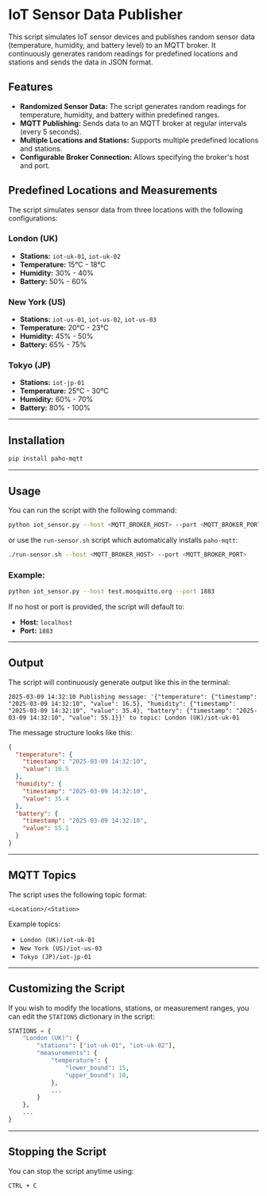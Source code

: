 # IoT Sensor Data Publisher

This script simulates IoT sensor devices and publishes random sensor data (temperature, humidity, and battery level) to an MQTT broker. It continuously generates random readings for predefined locations and stations and sends the data in JSON format.

## Features

- **Randomized Sensor Data:** The script generates random readings for temperature, humidity, and battery within predefined ranges.
- **MQTT Publishing:** Sends data to an MQTT broker at regular intervals (every 5 seconds).
- **Multiple Locations and Stations:** Supports multiple predefined locations and stations.
- **Configurable Broker Connection:** Allows specifying the broker's host and port.

## Predefined Locations and Measurements

The script simulates sensor data from three locations with the following configurations:

### **London (UK)**
- **Stations:** `iot-uk-01`, `iot-uk-02`
- **Temperature:** 15°C - 18°C
- **Humidity:** 30% - 40%
- **Battery:** 50% - 60%

### **New York (US)**
- **Stations:** `iot-us-01`, `iot-us-02`, `iot-us-03`
- **Temperature:** 20°C - 23°C
- **Humidity:** 45% - 50%
- **Battery:** 65% - 75%

### **Tokyo (JP)**
- **Stations:** `iot-jp-01`
- **Temperature:** 25°C - 30°C
- **Humidity:** 60% - 70%
- **Battery:** 80% - 100%

---

## Installation

```bash
pip install paho-mqtt
```

---

## Usage

You can run the script with the following command:

```bash
python iot_sensor.py --host <MQTT_BROKER_HOST> --port <MQTT_BROKER_PORT>
```

or use the `run-sensor.sh` script which automatically installs `paho-mqtt`:

```bash
./run-sensor.sh --host <MQTT_BROKER_HOST> --port <MQTT_BROKER_PORT>
```

### Example:
```bash
python iot_sensor.py --host test.mosquitto.org --port 1883
```

If no host or port is provided, the script will default to:
- **Host:** `localhost`
- **Port:** `1883`

---

## Output

The script will continuously generate output like this in the terminal:

```
2025-03-09 14:32:10 Publishing message: '{"temperature": {"timestamp": "2025-03-09 14:32:10", "value": 16.5}, "humidity": {"timestamp": "2025-03-09 14:32:10", "value": 35.4}, "battery": {"timestamp": "2025-03-09 14:32:10", "value": 55.1}}' to topic: London (UK)/iot-uk-01
```

The message structure looks like this:

```json
{
  "temperature": {
    "timestamp": "2025-03-09 14:32:10",
    "value": 16.5
  },
  "humidity": {
    "timestamp": "2025-03-09 14:32:10",
    "value": 35.4
  },
  "battery": {
    "timestamp": "2025-03-09 14:32:10",
    "value": 55.1
  }
}
```

---

## MQTT Topics

The script uses the following topic format:

```
<Location>/<Station>
```

Example topics:
- `London (UK)/iot-uk-01`
- `New York (US)/iot-us-03`
- `Tokyo (JP)/iot-jp-01`

---

## Customizing the Script

If you wish to modify the locations, stations, or measurement ranges, you can edit the `STATIONS` dictionary in the script:

```python
STATIONS = {
    "London (UK)": {
        "stations": ["iot-uk-01", "iot-uk-02"],
        "measurements": {
            "temperature": {
                "lower_bound": 15,
                "upper_bound": 18,
            },
            ...
        }
    },
    ...
}
```

---

## Stopping the Script

You can stop the script anytime using:

```bash
CTRL + C
```

